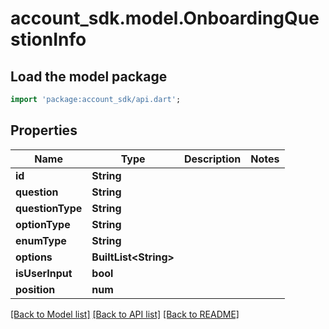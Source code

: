 # account_sdk.model.OnboardingQuestionInfo

## Load the model package
```dart
import 'package:account_sdk/api.dart';
```

## Properties
Name | Type | Description | Notes
------------ | ------------- | ------------- | -------------
**id** | **String** |  | 
**question** | **String** |  | 
**questionType** | **String** |  | 
**optionType** | **String** |  | 
**enumType** | **String** |  | 
**options** | **BuiltList&lt;String&gt;** |  | 
**isUserInput** | **bool** |  | 
**position** | **num** |  | 

[[Back to Model list]](../README.md#documentation-for-models) [[Back to API list]](../README.md#documentation-for-api-endpoints) [[Back to README]](../README.md)


